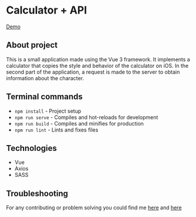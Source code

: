 # Calculator + API
[Demo](https://magical-trifle-4ae51e.netlify.app/)

## About project

This is a small application made using the Vue 3 framework. It implements a calculator that copies the style and behavior of the calculator on iOS. In the second part of the application, a request is made to the server to obtain information about the character.

## Terminal commands

- ```npm install``` - Project setup
- ```npm run serve``` - Compiles and hot-reloads for development
- ```npm run build``` - Compiles and minifies for production
- ```npm run lint``` - Lints and fixes files

## Technologies

- Vue
- Axios
- SASS

## Troubleshooting

For any contributing or problem solving you could find me [here](https://t.me/Anton_Zhytonbaiev) and [here](https://www.linkedin.com/in/anton-zhytonbaiev-2b0070266/?locale=uk_UA)
